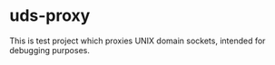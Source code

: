 # uds-proxy

This is test project which proxies UNIX domain sockets, intended for debugging purposes.
